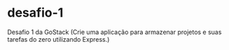 # desafio-1
Desafio 1 da GoStack (Crie uma aplicação para armazenar projetos e suas tarefas do zero utilizando Express.)
